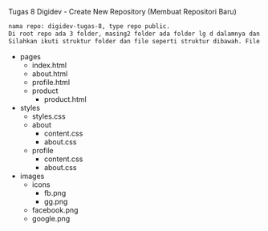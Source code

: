 Tugas 8 Digidev - Create New Repository (Membuat Repositori Baru)

```bash
nama repo: digidev-tugas-8, type repo public.
Di root repo ada 3 folder, masing2 folder ada folder lg d dalamnya dan file juga. Silahkan buat repo di masing2 akun github. Push tugas ini k branch master. Kirimkan link repositori di grup.
Silahkan ikuti struktur folder dan file seperti struktur dibawah. File yg dibuat dikosongkan saja tidak ada code di dalamnya. File image bisa pakai file yang ada di repo ini. Clone repo ini untuk mendapatkan file image yang diperlukan.
```

- pages
  - index.html
  - about.html
  - profile.html
  - product
    - product.html
- styles
  - styles.css
  - about
    - content.css
    - about.css
  - profile
    - content.css
    - about.css
- images
  - icons
    - fb.png
    - gg.png
  - facebook.png
  - google.png
